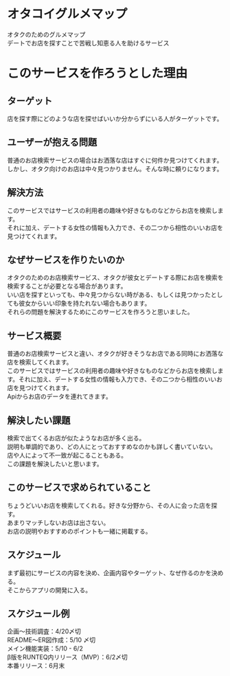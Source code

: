# オタコイグルメマップ
オタクのためのグルメマップ<br>
デートでお店を探すことで苦戦し知恵る人を助けるサービス

# このサービスを作ろうとした理由

## ターゲット
店を探す際にどのような店を探せばいいか分からずにいる人がターゲットです。

## ユーザーが抱える問題
普通のお店検索サービスの場合はお洒落な店はすぐに何件か見つけてくれます。<br>
しかし、オタク向けのお店は中々見つかりません。そんな時に頼りになります。

## 解決方法
このサービスではサービスの利用者の趣味や好きなものなどからお店を検索します。<br>
それに加え、デートする女性の情報も入力でき、その二つから相性のいいお店を見つけてくれます。


## なぜサービスを作りたいのか
オタクのためのお店検索サービス、オタクが彼女とデートする際にお店を検索を検索することが必要となる場合があります。<br>
いい店を探すといっても、中々見つからない時がある、もしくは見つかったとしても彼女からいい印象を持たれない場合もあります。<br>
それらの問題を解決するためにこのサービスを作ろうと思いました。


## サービス概要
普通のお店検索サービスと違い、オタクが好きそうなお店である同時にお洒落な店を検索してくれます。<br>
このサービスではサービスの利用者の趣味や好きなものなどからお店を検索します。それに加え、デートする女性の情報も入力でき、その二つから相性のいいお店を見つけてくれます。<br>
Apiからお店のデータを連れてきます。



## 解決したい課題
検索で出てくるお店が似たようなお店が多く出る。<br>
説明も単調的であり、どの人にとっておすすめなのかも詳しく書いていない。<br>
店や人によって不一致が起こることもある。<br>
この課題を解決したいと思います。

## このサービスで求められていること
ちょうどいいお店を検索してくれる。好きな分野から、その人に会った店を探す。<br>
あまりマッチしないお店は出さない。<br>
お店の説明やおすすめのポイントも一緒に掲載する。

## スケジュール
まず最初にサービスの内容を決め、企画内容やターゲット、なぜ作るのかを決める。<br>
そこからアプリの開発に入る。

## スケジュール例
企画〜技術調査：4/20〆切<br>
README〜ER図作成：5/10 〆切<br>
メイン機能実装：5/10 - 6/2<br>
β版をRUNTEQ内リリース（MVP）：6/2〆切<br>
本番リリース：6月末
